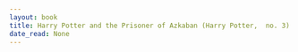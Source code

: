```yaml
---
layout: book
title: Harry Potter and the Prisoner of Azkaban (Harry Potter,  no. 3)
date_read: None
---
```

